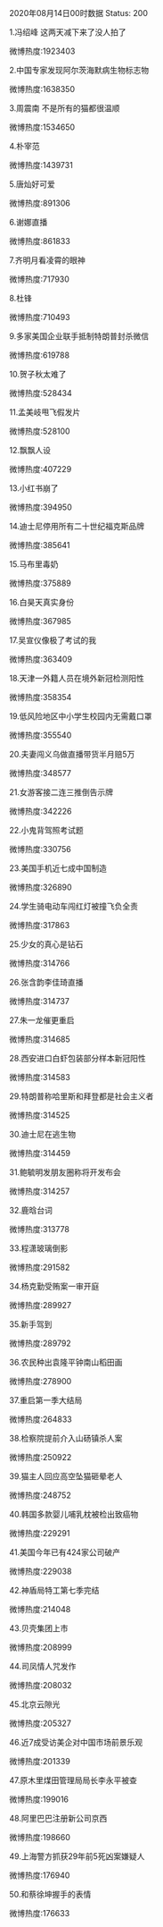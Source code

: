 2020年08月14日00时数据
Status: 200

1.冯绍峰 这两天减下来了没人拍了

微博热度:1923403

2.中国专家发现阿尔茨海默病生物标志物

微博热度:1638350

3.周震南 不是所有的猫都很温顺

微博热度:1534650

4.朴宰范

微博热度:1439731

5.唐灿好可爱

微博热度:891306

6.谢娜直播

微博热度:861833

7.齐明月看凌霄的眼神

微博热度:717930

8.杜锋

微博热度:710493

9.多家美国企业联手抵制特朗普封杀微信

微博热度:619788

10.贺子秋太难了

微博热度:528434

11.孟美岐甩飞假发片

微博热度:528100

12.飘飘人设

微博热度:407229

13.小红书崩了

微博热度:394950

14.迪士尼停用所有二十世纪福克斯品牌

微博热度:385641

15.马布里毒奶

微博热度:375889

16.白昊天真实身份

微博热度:367985

17.吴宣仪像极了考试的我

微博热度:363409

18.天津一外籍人员在境外新冠检测阳性

微博热度:358354

19.低风险地区中小学生校园内无需戴口罩

微博热度:355540

20.夫妻闯义乌做直播带货半月赔5万

微博热度:348577

21.女游客接二连三推倒告示牌

微博热度:342226

22.小鬼背驾照考试题

微博热度:330756

23.美国手机近七成中国制造

微博热度:326890

24.学生骑电动车闯红灯被撞飞负全责

微博热度:317863

25.少女的真心是钻石

微博热度:314766

26.张含韵李佳琦直播

微博热度:314737

27.朱一龙催更重启

微博热度:314685

28.西安进口白虾包装部分样本新冠阳性

微博热度:314583

29.特朗普称哈里斯和拜登都是社会主义者

微博热度:314525

30.迪士尼在逃生物

微博热度:314459

31.鲍毓明发朋友圈称将开发布会

微博热度:314257

32.鹿晗台词

微博热度:313778

33.程潇玻璃倒影

微博热度:291582

34.杨克勤受贿案一审开庭

微博热度:289927

35.新手驾到

微博热度:289792

36.农民种出袁隆平钟南山稻田画

微博热度:278900

37.重启第一季大结局

微博热度:264833

38.检察院提前介入山砀镇杀人案

微博热度:250922

39.猫主人回应高空坠猫砸晕老人

微博热度:248752

40.韩国多款婴儿哺乳枕被检出致癌物

微博热度:229291

41.美国今年已有424家公司破产

微博热度:229038

42.神盾局特工第七季完结

微博热度:214048

43.贝壳集团上市

微博热度:208999

44.司凤情人咒发作

微博热度:208032

45.北京云隙光

微博热度:205327

46.近7成受访美企对中国市场前景乐观

微博热度:201339

47.原木里煤田管理局局长李永平被查

微博热度:199016

48.阿里巴巴注册新公司京西

微博热度:198660

49.上海警方抓获29年前5死凶案嫌疑人

微博热度:176940

50.和蔡徐坤握手的表情

微博热度:176633

